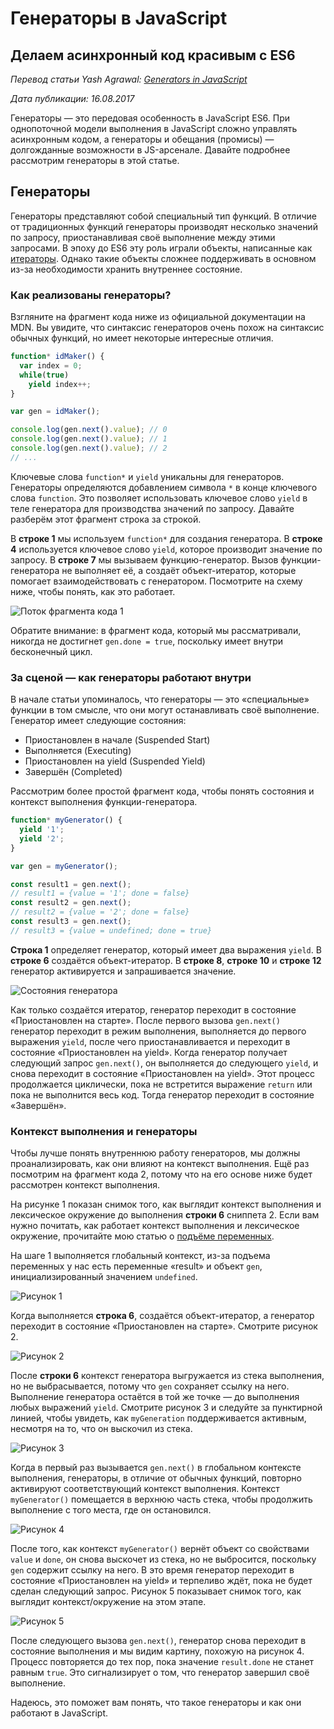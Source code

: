 # Генераторы в JavaScript

## Делаем асинхронный код красивым с ES6

*Перевод статьи Yash Agrawal: [Generators in JavaScript](https://codeburst.io/generators-in-javascript-1a7f9f884439)*

*Дата публикации: 16.08.2017*

Генераторы — это передовая особенность в JavaScript ES6. При однопоточной модели выполнения в JavaScript сложно управлять асинхронным кодом, а генераторы и обещания (промисы) — долгожданные возможности в JS-арсенале. Давайте подробнее рассмотрим генераторы в этой статье.

## Генераторы

Генераторы представляют собой специальный тип функций. В отличие от традиционных функций генераторы производят несколько значений по запросу, приостанавливая своё выполнение между этими запросами. В эпоху до ES6 эту роль играли объекты, написанные как [итераторы](https://developer.mozilla.org/en-US/docs/Web/JavaScript/Guide/Iterators_and_Generators). Однако такие объекты сложнее поддерживать в основном из-за необходимости хранить внутреннее состояние.

### Как реализованы генераторы?

Взгляните на фрагмент кода ниже из официальной документации на MDN. Вы увидите, что синтаксис генераторов очень похож на синтаксис обычных функций, но имеет некоторые интересные отличия.

```js
function* idMaker() {
  var index = 0;
  while(true)
    yield index++;
}

var gen = idMaker();

console.log(gen.next().value); // 0
console.log(gen.next().value); // 1
console.log(gen.next().value); // 2
// ...
```

Ключевые слова `function*` и `yield` уникальны для генераторов. Генераторы определяются добавлением символа `*` в конце ключевого слова `function`. Это позволяет использовать ключевое слово `yield` в теле генератора для производства значений по запросу. Давайте разберём этот фрагмент строка за строкой.

В **строке 1** мы используем `function*` для создания генератора. В **cтроке 4** используется ключевое слово `yield`, которое производит значение по запросу. В **строке 7** мы вызываем функцию-генератор. Вызов функции-генератора не выполняет её, а создаёт объект-итератор, которые помогает взаимодействовать с генератором. Посмотрите на схему ниже, чтобы понять, как это работает.

![Поток фрагмента кода 1](images/generators_in_javascript-1.png "Поток фрагмента кода 1")

Обратите внимание: в фрагмент кода, который мы рассматривали, никогда не достигнет `gen.done = true`, поскольку имеет внутри бесконечный цикл.

### За сценой — как генераторы работают внутри

В начале статьи упоминалось, что генераторы — это «специальные» функции в том смысле, что они могут останавливать своё выполнение. Генератор имеет следующие состояния:

- Приостановлен в начале (Suspended Start)
- Выполняется (Executing)
- Приостановлен на yield (Suspended Yield)
- Завершён (Completed)

Рассмотрим более простой фрагмент кода, чтобы понять состояния и контекст выполнения функции-генератора.

```js
function* myGenerator() {
  yield '1';
  yield '2';
}

var gen = myGenerator();

const result1 = gen.next();
// result1 = {value = '1'; done = false}
const result2 = gen.next();
// result2 = {value = '2'; done = false}
const result3 = gen.next();
// result3 = {value = undefined; done = true}
```

**Строка 1** определяет генератор, который имеет два выражения `yield`. В **строке 6** создаётся объект-итератор. В **строке 8**, **строке 10** и **строке 12** генератор активируется и запрашивается значение.

![Состояния генератора](images/generators_in_javascript-2.png "Состояния генератора")

Как только создаётся итератор, генератор переходит в состояние «Приостановлен на старте». После первого вызова `gen.next()` генератор переходит в режим выполнения, выполняется до первого выражения `yield`, после чего приостанавливается и переходит в состояние «Приостановлен на yield». Когда генератор получает следующий запрос `gen.next()`, он выполняется до следующего `yield`, и снова переходит в состояние «Приостановлен на yield». Этот процесс продолжается циклически, пока не встретится выражение `return` или пока не выполнится весь код. Тогда генератор переходит в состояние «Завершён».

### Контекст выполнения и генераторы

Чтобы лучше понять внутреннюю работу генераторов, мы должны проанализировать, как они влияют на контекст выполнения. Ещё раз посмотрим на фрагмент кода 2, потому что на его основе ниже будет рассмотрен контекст выполнения.

На рисунке 1 показан снимок того, как выглядит контекст выполнения и лексическое окружение до выполнения **строки 6** сниппета 2. Если вам нужно почитать, как работает контекст выполнения и лексическое окружение, прочитайте мою статью о [подъёме переменных](https://codeburst.io/hoisting-in-javascript-515c987336d3).

На шаге 1 выполняется глобальный контекст, из-за подъема переменных у нас есть переменные «result» и объект `gen`, инициализированный значением `undefined`.

![Рисунок 1](images/generators_in_javascript-3.png "Рисунок 1")

Когда выполняется **строка 6**, создаётся объект-итератор, а генератор переходит в состояние «Приостановлен на старте». Смотрите рисунок 2.

![Рисунок 2](images/generators_in_javascript-4.png "Рисунок 2")

После **строки 6** контекст генератора выгружается из стека выполнения, но не выбрасывается, потому что `gen` сохраняет ссылку на него. Выполнение генератора остаётся в той же точке — до выполнения любых выражений `yield`. Смотрите рисунок 3 и следуйте за пунктирной линией, чтобы увидеть, как `myGeneration` поддерживается активным, несмотря на то, что он выскочил из стека.

![Рисунок 3](images/generators_in_javascript-5.png "Рисунок 3")

Когда в первый раз вызывается `gen.next()` в глобальном контексте выполнения, генераторы, в отличие от обычных функций, повторно активируют соответствующий контекст выполнения. Контекст `myGenerator()` помещается в верхнюю часть стека, чтобы продолжить выполнение с того места, где он остановился.

![Рисунок 4](images/generators_in_javascript-6.png "Рисунок 4")

После того, как контекст `myGenerator()` вернёт объект со свойствами `value` и `done`, он снова выскочет из стека, но не выбросится, поскольку `gen` содержит ссылку на него. В это время генератор переходит в состояние «Приостановлен на yield» и терпеливо ждёт, пока не будет сделан следующий запрос. Рисунок 5 показывает снимок того, как выглядит контекст/окружение на этом этапе.

![Рисунок 5](images/generators_in_javascript-7.png "Рисунок 5")

После следующего вызова `gen.next()`, генератор снова переходит в состояние выполнения и мы видим картину, похожую на рисунок 4. Процесс повторяется до тех пор, пока значение `result.done` не станет равным `true`. Это сигнализирует о том, что генератор завершил своё выполнение.

Надеюсь, это поможет вам понять, что такое генераторы и как они работают в JavaScript.
